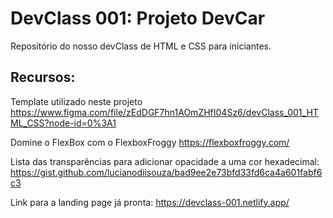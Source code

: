 # DevClass 001: Projeto DevCar
Repositório do nosso devClass de HTML e CSS para iniciantes.

## Recursos: 
Template utilizado neste projeto
https://www.figma.com/file/zEdDGF7hn1AOmZHfI04Sz6/devClass_001_HTML_CSS?node-id=0%3A1

Domine o FlexBox com o FlexboxFroggy
https://flexboxfroggy.com/

Lista das transparências para adicionar opacidade a uma cor hexadecimal:
https://gist.github.com/lucianodiisouza/bad9ee2e73bfd33fd6ca4a601fabf6c3

Link para a landing page já pronta:
https://devclass-001.netlify.app/
